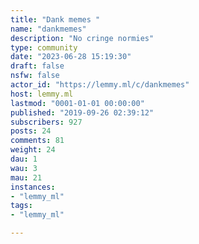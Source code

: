 ```yaml
---
title: "Dank memes " 
name: "dankmemes"
description: "No cringe normies"
type: community
date: "2023-06-28 15:19:30"
draft: false
nsfw: false
actor_id: "https://lemmy.ml/c/dankmemes"
host: lemmy.ml
lastmod: "0001-01-01 00:00:00"
published: "2019-09-26 02:39:12"
subscribers: 927
posts: 24
comments: 81
weight: 24
dau: 1
wau: 3
mau: 21
instances:
- "lemmy_ml"
tags: 
- "lemmy_ml"

---
```

